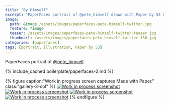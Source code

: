 ```yaml
---
title: "By Himself"
excerpt: "PaperFaces portrait of @pete_himself drawn with Paper by 53 on an iPad."
image: 
  path: &image /assets/images/paperfaces-pete-himself-twitter.jpg 
  feature: *image
  teaser: /assets/images/paperfaces-pete-himself-twitter-teaser.jpg
  thumbnail: /assets/images/paperfaces-pete-himself-twitter-150.jpg
categories: [paperfaces]
tags: [portrait, illustration, Paper by 53]
---
```


PaperFaces portrait of [@pete_himself](https://twitter.com/pete_himself).

{% include_cached boilerplate/paperfaces-2.md %}

{% figure caption:"Work in progress screen captures Made with Paper." class:"gallery-3-col" %}
[![Work in process screenshot](/assets/images/paperfaces-pete-himself-process-1-600.jpg)](/assets/images/paperfaces-pete-himself-process-1-lg.jpg) [![Work in process screenshot](/assets/images/paperfaces-pete-himself-process-2-600.jpg)](/assets/images/paperfaces-pete-himself-process-2-lg.jpg) [![Work in process screenshot](/assets/images/paperfaces-pete-himself-process-3-600.jpg)](/assets/images/paperfaces-pete-himself-process-3-lg.jpg) [![Work in process screenshot](/assets/images/paperfaces-pete-himself-process-4-600.jpg)](/assets/images/paperfaces-pete-himself-process-4-lg.jpg)
{% endfigure %}
